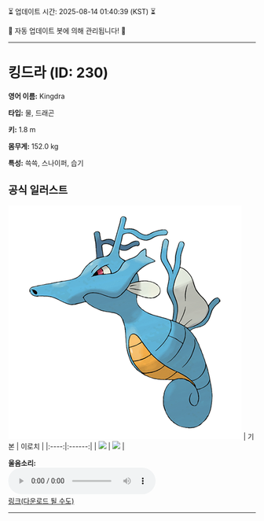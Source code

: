 
⏳ 업데이트 시간: 2025-08-14 01:40:39 (KST) ⏳

🤖 자동 업데이트 봇에 의해 관리됩니다! 🤖

---

# 킹드라 (ID: 230)
**영어 이름:** Kingdra

**타입:** 물, 드래곤

**키:** 1.8 m

**몸무게:** 152.0 kg

**특성:** 쓱쓱, 스나이퍼, 습기

## 공식 일러스트
![](https://raw.githubusercontent.com/PokeAPI/sprites/master/sprites/pokemon/other/official-artwork/230.png)
| 기본 | 이로치 |
|:----:|:------:|
| <img src="http://play.pokemonshowdown.com/sprites/ani/kingdra.gif" width="200"> | <img src="http://play.pokemonshowdown.com/sprites/ani-shiny/kingdra.gif" width="200"> |

**울음소리:**<br><audio controls src="https://raw.githubusercontent.com/PokeAPI/cries/main/cries/pokemon/latest/230.ogg"></audio><br> [링크(다운로드 될 수도)](https://raw.githubusercontent.com/PokeAPI/cries/main/cries/pokemon/latest/230.ogg)


---
